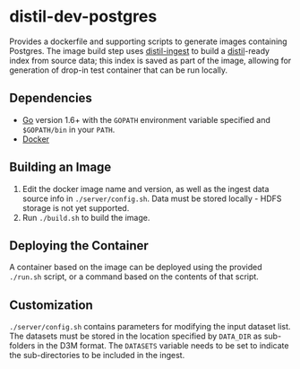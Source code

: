 # distil-dev-postgres

Provides a dockerfile and supporting scripts to generate images containing Postgres.  The image build step uses [distil-ingest](https://github.com/unchartedsoftware/distil-ingest) to build a [distil](https://github.com/unchartedsoftware/distil)-ready index from source data; this index is saved as part of the image, allowing for generation of drop-in test container that can be run locally.

## Dependencies

- [Go](https://golang.org/) version 1.6+ with the `GOPATH` environment variable specified and `$GOPATH/bin` in your `PATH`.
- [Docker](http://www.docker.com/)

## Building an Image

1. Edit the docker image name and version, as well as the ingest data source info in `./server/config.sh`.  Data must be stored locally - HDFS storage is not yet supported.
2. Run `./build.sh` to build the image.

## Deploying the Container

A container based on the image can be deployed using the provided `./run.sh` script, or a command based on the contents of that script.

## Customization

`./server/config.sh` contains parameters for modifying the input dataset list.  The datasets must be stored in the location specified by `DATA_DIR` as sub-folders in the D3M format.  The `DATASETS` variable needs to be set to indicate the sub-directories to be included in the ingest.
